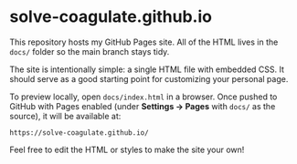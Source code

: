 # solve-coagulate.github.io

This repository hosts my GitHub Pages site. All of the HTML lives in the `docs/` folder so the main branch stays tidy.

The site is intentionally simple: a single HTML file with embedded CSS. It should serve as a good starting point for customizing your personal page.

To preview locally, open `docs/index.html` in a browser. Once pushed to GitHub with Pages enabled (under **Settings → Pages** with `docs/` as the source), it will be available at:

```
https://solve-coagulate.github.io/
```

Feel free to edit the HTML or styles to make the site your own!
